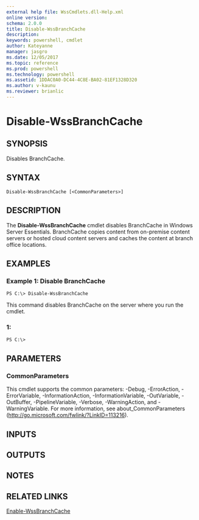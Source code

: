 ```yaml
---
external help file: WssCmdlets.dll-Help.xml
online version: 
schema: 2.0.0
title: Disable-WssBranchCache
description: 
keywords: powershell, cmdlet
author: Kateyanne
manager: jasgro
ms.date: 12/05/2017
ms.topic: reference
ms.prod: powershell
ms.technology: powershell
ms.assetid: 1DDAC0A0-DC44-4C8E-BA02-81EF1328D320
ms.author: v-kaunu
ms.reviewer: brianlic
---
```


# Disable-WssBranchCache

## SYNOPSIS
Disables BranchCache.

## SYNTAX

```
Disable-WssBranchCache [<CommonParameters>]
```

## DESCRIPTION
The **Disable-WssBranchCache** cmdlet disables BranchCache in Windows Server Essentials.
BranchCache copies content from on-premise content servers or hosted cloud content servers and caches the content at branch office locations.

## EXAMPLES

### Example 1: Disable BranchCache
```
PS C:\> Disable-WssBranchCache
```

This command disables BranchCache on the server where you run the cmdlet.

### 1:
```
PS C:\>
```

## PARAMETERS

### CommonParameters
This cmdlet supports the common parameters: -Debug, -ErrorAction, -ErrorVariable, -InformationAction, -InformationVariable, -OutVariable, -OutBuffer, -PipelineVariable, -Verbose, -WarningAction, and -WarningVariable. For more information, see about_CommonParameters (http://go.microsoft.com/fwlink/?LinkID=113216).

## INPUTS

## OUTPUTS

## NOTES

## RELATED LINKS

[Enable-WssBranchCache](./Enable-WssBranchCache.md)

